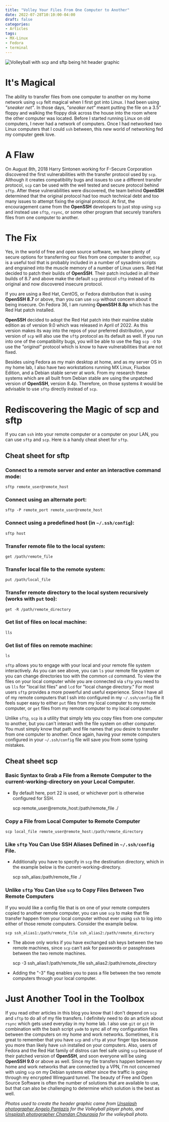 ```yaml
---
title: "Volley Your Files From One Computer to Another"
date: 2022-07-28T10:10:00-04:00
draft: false
categories:
- Articles
tags:
- MX-Linux
- Fedora
- terminal
---
```


![Volleyball with scp and sftp being hit header graphic](/img/scp-volley-header.jpg)

# It's Magical 

The ability to transfer files from one computer to another on my home network using `scp` felt magical when I first got into Linux. I had been using *"sneaker net"*. In those days, *"sneaker net"* meant putting the file on a 3.5" floppy and walking the floppy disk across the house into the room where the other computer was located. Before I started running Linux on old computers, I never had a network of computers. Once I had networked two Linux computers that I could `ssh` between, this new world of networking fed my computer geek love.

# A Flaw

On August 8th, 2018 Harry Sintonen working for F-Secure Corporation discovered the first vulnerabilities with the transfer protocol used by `scp`. Although it creates compatibility bugs and issues to use a different transfer protocol, `scp` can be used with the well tested and secure protocol behind `sftp`. After these vulnerabilities were discovered, the team behind **OpenSSH** determined that the original protocol had too much technical debt and too many issues to attempt fixing the original protocol. At first, the encouragement came from the **OpenSSH** developers to just stop using `scp` and instead use `sftp`, `rsync`, or some other program that securely transfers files from one computer to another.

# The Fix

Yes, in the world of free and open source software, we have plenty of secure options for transferring our files from one computer to another, `scp` is a useful tool that is probably included in a number of sysadmin scripts and engrained into the muscle memory of a number of Linux users. Red Hat decided to patch their builds of **OpenSSH**. Their patch included in all their builds of 8.7 and above make the default `scp` protocol `sftp` instead of its original and now discovered insecure protocol.

If you are using a Red Hat, CentOS, or Fedora distribution that is using **OpenSSH 8.7** or above, than you can use `scp` without concern about it being insecure. On Fedora 36, I am running **OpenSSH 8.8p** which has the Red Hat patch installed.

**OpenSSH** decided to adopt the Red Hat patch into their mainline stable edition as of version 9.0 which was released in April of 2022. As this version makes its way into the repos of your preferred distribution, your version of `scp` will also use the `sftp` protocol as its default as well. If you run into one of the compatibility bugs, you will be able to use the flag `scp -O` to use the *"original"* protocol which is know to have vulnerabilities that are not fixed.

Besides using Fedora as my main desktop at home, and as my server OS in my home lab, I also have two workstations running MX Linux, Fluxbox Edition, and a Debian stable server at work. From my research these systems which are all built from Debian stable are using the unpatched version of **OpenSSH**, version 8.4p. Therefore, on those systems it would be advisable to use `sftp` directly instead of `scp`.

# Rediscovering the Magic of scp and sftp

If you can `ssh` into your remote computer or a computer on your LAN, you can use `sftp` and `scp`. Here is a handy cheat sheet for `sftp`.

## Cheat sheet for sftp

### Connect to a remote server and enter an interactive command mode:

    sftp remote_user@remote_host

### Connect using an alternate port:

    sftp -P remote_port remote_user@remote_host

### Connect using a predefined host (in `~/.ssh/config`):

    sftp host

### Transfer remote file to the local system:

    get /path/remote_file

### Transfer local file to the remote system:

    put /path/local_file

### Transfer remote directory to the local system recursively (works with `put` too):

    get -R /path/remote_directory

### Get list of files on local machine:

    lls

### Get list of files on remote machine:

    ls

`sftp` allows you to engage with your local and your remote file system interactively. As you can see above, you can `ls` your remote file system or you can change directories too with the common `cd` command. To view the files on your local computer while you are connected via `sftp` you need to us `lls` for "local list files" and `lcd` for "local change directory." For most users `sftp` provides a more powerful and useful experience. Since I have all of my remote computers that I ssh into configured in my `~/.ssh/config` file it feels super easy to either `put` files from my local computer to my remote computer, or `get` files from my remote computer to my local computer.

Unlike `sftp`, `scp` is a utility that simply lets you copy files from one computer to another, but you can't interact with the file system on other computer. You must simply know that path and file names that you desire to transfer from one computer to another. Once again, having your remote computers configured in your `~/.ssh/config` file will save you from some typing mistakes.

## Cheat sheet scp 

### Basic Syntax to Grab a File from a Remote Computer to the current-working-directory on your Local Computer.

- By default here, port 22 is used, or whichever port is otherwise configured for SSH.

    scp remote_user@remote_host:/path/remote_file ./

### Copy a File from Local Computer to Remote Computer

    scp local_file remote_user@remote_host:/path/remote_directory

### Like `sftp` You Can Use SSH Aliases Defined in `~/.ssh/config` File.

- Additionally you have to specify in `scp` the destination directory, which in the example below is the current-working-directory.

    scp ssh_alias:/path/remote_file ./

### Unlike `sftp` You Can Use `scp` to Copy Files Between Two Remote Computers

If you would like a config file that is on one of your remote computers copied to another remote computer, you can use `scp` to make that file transfer happen from your local computer without ever using `ssh` to log into either of those remote computers. Consider the example below.

    scp ssh_alias1:/path/remote_file ssh_alias2:/path/remote_directory

- The above only works if you have exchanged ssh keys between the two remote machines, since `scp` can't ask for passwords or passphrases between the two remote machines.

    scp -3 ssh_alias1:/path/remote_file ssh_alias2:/path/remote_directory

- Adding the "-3" flag enables you to pass a file between the two remote computers through your local computer. 

# Just Another Tool in the Toolbox

If you read other articles in this blog you know that I don't depend on `scp` and `sftp` to do all of my file transfers. I definitely need to do an article about `rsync` which gets used everyday in my home lab. I also use `git` or `git` in combination with the bash script `yadm` to sync all of my configuration files between the computers on my home and work networks. Sometimes, it is great to remember that you have `scp` and `sftp` at your finger tips because you more than likely have `ssh` installed on your computers. Also, users of Fedora and the Red Hat family of distros can feel safe using `scp` because of their patched version of **OpenSSH**, and soon everyone will be using **OpenSSH 9.0** or above as well. Since my file transfers happen between my home and work networks that are connected by a VPN, I'm not concerned with using `scp` on my Debian systems either since the traffic is going through my encrypted Wireguard tunnel. The beauty of Free and Open Source Software is often the number of solutions that are available to use, but that can also be challenging to determine which solution is the best as well.

*Photos used to create the header graphic came from [Unsplash photographer Angelo Pantazis](https://unsplash.com/@angelopantazis?utm_source=unsplash&utm_medium=referral&utm_content=creditCopyText") for the Volleyball player photo, and [Unsplash photographer Chandan Chaurasia](https://unsplash.com/@chaurasia?utm_source=unsplash&utm_medium=referral&utm_content=creditCopyText") for the volleyball photo.*

